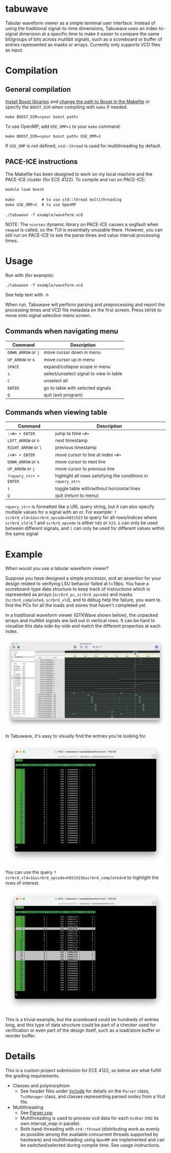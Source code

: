 # tabuwave

Tabular waveform viewer as a simple terminal user interface. Instead of using the traditional signal-to-time dimensions, Tabuwave uses an index-to-signal dimension at a specific time to make it easier to compare the same bit/groups of bits across multibit signals, such as a scoreboard or buffer of entries represented as masks or arrays. Currently only supports VCD files as input.

# Compilation

## General compilation

[Install Boost libraries](https://www.boost.org/doc/libs/1_83_0/more/getting_started/index.html) and [change the path to Boost in the Makefile](Makefile#L17) or specify the `BOOST_DIR` when compiling with `make` if needed.
```
make BOOST_DIR=<your boost path>
```

To use OpenMP, add `USE_OMP=1` to your `make` command:
```
make BOOST_DIR=<your boost path> USE_OMP=1
```
If `USE_OMP` is not defined, `std::thread` is used for multithreading by default.

## PACE-ICE instructions

The Makefile has been designed to work on my local machine and the PACE-ICE cluster (for ECE 4122). To compile and run on PACE-ICE:
```
module load boost

make            # to use std::thread multithreading
make USE_OMP=1  # to use OpenMP

./tabuwave -f example/waveform.vcd 
```
NOTE: The `ncurses` dynamic library on PACE-ICE causes a segfault when `newpad` is called, so the TUI is essentially unusable there. However, you can still run on PACE-ICE to see the parse times and value interval processing times.

# Usage

Run with (for example):
```
./tabuwave -f example/waveform.vcd 
```
See help text with `-h`

When run, Tabuwave will perform parsing and preprocessing and report the processing times and VCD file metadata on the first screen. Press `ENTER` to move onto signal selection menu screen.

## Commands when navigating menu
| Command       | Description             |
| -----------   | --------------------    |
| `DOWN_ARROW` or `j`           | move cursor down in menu          |
| `UP_ARROW` or `k`           | move cursor up in menu      |
| `SPACE`           | expand/collapse scope in menu      |
| `s`           | select/unselect signal to view in table      |
| `C`           | unselect all      |
| `ENTER`           | go to table with selected signals      |
| `Q`           | quit (exit program)      |


## Commands when viewing table
| Command       | Description             |
| -----------   | --------------------    |
| `:<#> + ENTER`         | jump to time `<#>`      |
| `LEFT_ARROW` or `h`          | next timestamp     |
| `RIGHT_ARROW` or `l`          | previous timestamp      |
| `/<#> + ENTER`        | move cursor to line at index `<#>`      |
| `DOWN_ARROW` or `k`           | move cursor to next line          |
| `UP_ARROW` or `j`           | move cursor to previous line      |
| `?<query_str> + ENTER`           | highlight all rows satisfying the conditions in `<query_str>`     |
| `t`           | toggle table with/without horizontal lines      |
| `Q`           | quit (return to menu)      |

`<query_str>` is formatted like a URL query string, but it can also specify multiple values for a signal with an or. For example: `?scrbrd_vld=1&scrbrd_opcode=h03|h23` to query for all rows/indices where `scrbrd_vld` is 1 and `scrbrd_opcode` is either `h03` or `h23`. `&` can only be used between different signals, and `|` can only be used for different values within the same signal

# Example

When would you use a tabular waveform viewer? 

Suppose you have designed a simple processor, and an assertion for your design related to verifying LSU behavior failed at t=19ps. You have a scoreboard-type data structure to keep track of instructions which is represented as arrays (`scrbrd_pc`, `scrbrd_opcode`) and masks (`scrbrd_completed`, `scrbrd_vld`), and to debug help the failure, you want to find the PCs for all the loads and stores that haven't completed yet.

In a traditional waveform viewer (GTKWave shown below), the unpacked arrays and multibit signals are laid out in vertical rows. It can be hard to visualize this data side-by-side and match the different properties at each index.

![gtkwave](example/images/gtkwave.png)

In Tabuwave, it's easy to visually find the entries you're looking for.

![tabuwave](example/images/tabuwave.png)

You can use the query `?scrbrd_vld=1&scrbrd_opcode=h03|h23&scrbrd_completed=0` to highlight the rows of interest.

![tabuwave](example/images/tabuwave_highlight.png)

This is a trivial example, but the scoreboard could be hundreds of entries long, and this type of data structure could be part of a checker used for verification or even part of the design itself, such as a load/store buffer or reorder buffer.

# Details

This is a custom project submission for ECE 4122, so below are what fulfill the grading requirements.

- Classes and polymorphism
    - See header files under [include](include/) for details on the `Parser` class, `TuiManager` class, and classes representing parsed nodes from a Vcd file.
- Multithreading
    - See [Parser.cpp](src/Parser.cpp)
    - Multithreading is used to process vcd data for each `VcdVar` into its own interval_map in parallel.
    - Both hand-threading with `std::thread` (distributing work as evenly as possible among the available concurrent threads supported by hardware) and multithreading using `OpenMP` are implemented and can be switched/selected during compile time. See usage instructions.
